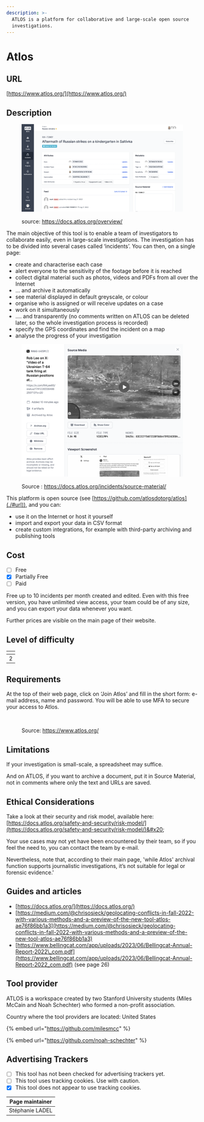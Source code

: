 ```yaml
---
description: >-
  ATLOS is a platform for collaborative and large-scale open source
  investigations.
---
```


# Atlos

## URL

[https://www.atlos.org/](https://www.atlos.org/)

## Description

<figure><img src=".gitbook/assets/index.png" alt=""><figcaption><p>source: <a href="https://docs.atlos.org/overview/">https://docs.atlos.org/overview/</a></p></figcaption></figure>

The main objective of this tool is to enable a team of investigators to collaborate easily, even in large-scale investigations. The investigation has to be divided into several cases called ‘incidents’. You can then, on a single page:

* create and characterise each case
* alert everyone to the sensitivity of the footage before it is reached
* collect digital material such as photos, videos and PDFs from all over the Internet
* ... and archive it automatically
* see material displayed in default greyscale, or colour
* organise who is assigned or will receive updates on a case
* work on it simultaneously&#x20;
* .... and transparently (no comments written on ATLOS can be deleted later, so the whole investigation process is recorded)
* specify the GPS coordinates and find the incident on a map
* analyse the progress of your investigation

<figure><img src=".gitbook/assets/sourcematerial.png" alt=""><figcaption><p>Source : <a href="https://docs.atlos.org/incidents/source-material/">https://docs.atlos.org/incidents/source-material/</a></p></figcaption></figure>

This platform is open source (see [https://github.com/atlosdotorg/atlos](./#url)), and you can:

* use it on the Internet or host it yourself
* import and export your data in CSV format
* create custom integrations, for example with third-party archiving and publishing tools



## Cost

* [ ] Free
* [x] Partially Free
* [ ] Paid

Free up to 10 incidents per month created and edited. Even with this free version, you have unlimited view access, your team could be of any size, and you can export your data whenever you want.

Further prices are visible on the main page of their website.

## Level of difficulty

<table><thead><tr><th data-type="rating" data-max="5"></th></tr></thead><tbody><tr><td>2</td></tr></tbody></table>

## Requirements

At the top of their web page, click on ‘Join Atlos’ and fill in the short form: e-mail address, name and password. You will be able to use MFA to secure your access to Atlos.

<figure><img src=".gitbook/assets/Capture d’écran 2025-02-26 à 22.10.51.png" alt=""><figcaption><p>Source: <a href="https://www.atlos.org/">https://www.atlos.org/</a></p></figcaption></figure>

## Limitations

If your investigation is small-scale, a spreadsheet may suffice.

And on ATLOS, if you want to archive a document, put it in Source Material, not in comments where only the text and URLs are saved.

## Ethical Considerations

Take a look at their security and risk model, available here: [https://docs.atlos.org/safety-and-security/risk-model/](https://docs.atlos.org/safety-and-security/risk-model/)&#x20;

Your use cases may not yet have been encountered by their team, so if you feel the need to, you can contact the team by e-mail.

Nevertheless, note that, according to their main page, 'while Atlos' archival function supports journalistic investigations, it’s not suitable for legal or forensic evidence.'

## Guides and articles

* [https://docs.atlos.org/](https://docs.atlos.org/)
* [https://medium.com/@chrisosieck/geolocating-conflicts-in-fall-2022-with-various-methods-and-a-preview-of-the-new-tool-atlos-ae76f86bb1a3](https://medium.com/@chrisosieck/geolocating-conflicts-in-fall-2022-with-various-methods-and-a-preview-of-the-new-tool-atlos-ae76f86bb1a3)
* [https://www.bellingcat.com/app/uploads/2023/06/Bellingcat-Annual-Report-2022\_com.pdf](https://www.bellingcat.com/app/uploads/2023/06/Bellingcat-Annual-Report-2022_com.pdf) (see page 26)

## Tool provider

ATLOS is a workspace created by two Stanford University students (Miles McCain and Noah Schechter) who formed a non-profit association.&#x20;

Country where the tool providers are located: United States

{% embed url="https://github.com/milesmcc" %}

{% embed url="https://github.com/noah-schechter" %}

## Advertising Trackers

* [ ] This tool has not been checked for advertising trackers yet.
* [ ] This tool uses tracking cookies. Use with caution.
* [x] This tool does not appear to use tracking cookies.

| Page maintainer |
| --------------- |
| Stéphanie LADEL |
